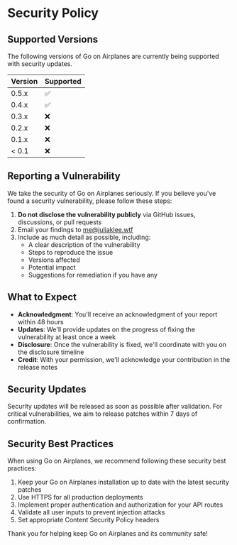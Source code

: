 # Security Policy

## Supported Versions

The following versions of Go on Airplanes are currently being supported with security updates.

| Version | Supported          |
| ------- | ------------------ |
| 0.5.x   | :white_check_mark: |
| 0.4.x   | :white_check_mark: |
| 0.3.x   | :x: |
| 0.2.x   | :x: |
| 0.1.x   | :x:                |
| < 0.1   | :x:                |

## Reporting a Vulnerability

We take the security of Go on Airplanes seriously. If you believe you've found a security vulnerability, please follow these steps:

1. **Do not disclose the vulnerability publicly** via GitHub issues, discussions, or pull requests
2. Email your findings to [me@juliaklee.wtf](mailto:me@juliaklee.wtf)
3. Include as much detail as possible, including:
   - A clear description of the vulnerability
   - Steps to reproduce the issue
   - Versions affected
   - Potential impact
   - Suggestions for remediation if you have any

## What to Expect

- **Acknowledgment**: You'll receive an acknowledgment of your report within 48 hours
- **Updates**: We'll provide updates on the progress of fixing the vulnerability at least once a week
- **Disclosure**: Once the vulnerability is fixed, we'll coordinate with you on the disclosure timeline
- **Credit**: With your permission, we'll acknowledge your contribution in the release notes

## Security Updates

Security updates will be released as soon as possible after validation. For critical vulnerabilities, we aim to release patches within 7 days of confirmation.

## Security Best Practices

When using Go on Airplanes, we recommend following these security best practices:

1. Keep your Go on Airplanes installation up to date with the latest security patches
2. Use HTTPS for all production deployments
3. Implement proper authentication and authorization for your API routes
4. Validate all user inputs to prevent injection attacks
5. Set appropriate Content Security Policy headers

Thank you for helping keep Go on Airplanes and its community safe! 
